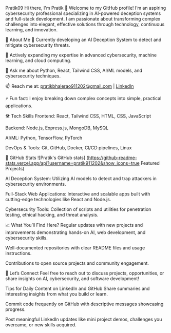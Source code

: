 Pratik09
Hi there, I'm Pratik 👋
Welcome to my GitHub profile! I’m an aspiring cybersecurity professional specializing in AI-powered deception systems and full-stack development. I am passionate about transforming complex challenges into elegant, effective solutions through technology, continuous learning, and innovation.

🚀 About Me
🔭 Currently developing an AI Deception System to detect and mitigate cybersecurity threats.

🌱 Actively expanding my expertise in advanced cybersecurity, machine learning, and cloud computing.

💬 Ask me about Python, React, Tailwind CSS, AI/ML models, and cybersecurity techniques.

📫 Reach me at: pratikbhalerao911202@gmail.com | [LinkedIn](https://www.linkedin.com/in/pratik911202/)

⚡ Fun fact: I enjoy breaking down complex concepts into simple, practical applications.

🛠️ Tech Skills
Frontend: React, Tailwind CSS, HTML, CSS, JavaScript

Backend: Node.js, Express.js, MongoDB, MySQL

AI/ML: Python, TensorFlow, PyTorch

DevOps & Tools: Git, GitHub, Docker, CI/CD pipelines, Linux

🌟 GitHub Stats
![Pratik's GitHub stats] (https://github-readme-stats.vercel.app/api?username=pratik911202&show_icons=true Featured Projects)

AI Deception System: Utilizing AI models to detect and trap attackers in cybersecurity environments.

Full-Stack Web Applications: Interactive and scalable apps built with cutting-edge technologies like React and Node.js.

Cybersecurity Tools: Collection of scripts and utilities for penetration testing, ethical hacking, and threat analysis.

📈 What You’ll Find Here?
Regular updates with new projects and improvements demonstrating hands-on AI, web development, and cybersecurity skills.

Well-documented repositories with clear README files and usage instructions.

Contributions to open source projects and community engagement.

💬 Let’s Connect
Feel free to reach out to discuss projects, opportunities, or share insights on AI, cybersecurity, and software development!

Tips for Daily Content on LinkedIn and GitHub
Share summaries and interesting insights from what you build or learn.

Commit code frequently on GitHub with descriptive messages showcasing progress.

Post meaningful LinkedIn updates like mini project demos, challenges you overcame, or new skills acquired.
